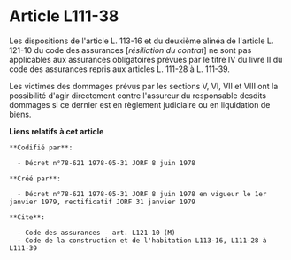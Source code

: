 # Article L111-38

Les dispositions de l'article L. 113-16 et du deuxième alinéa de l'article L. 121-10 du code des assurances [*résiliation du
contrat*] ne sont pas applicables aux assurances obligatoires prévues par le titre IV du livre II du code des assurances
repris aux articles L. 111-28 à L. 111-39.

Les victimes des dommages prévus par les sections V, VI, VII et VIII ont la possibilité d'agir directement contre l'assureur
du responsable desdits dommages si ce dernier est en règlement judiciaire ou en liquidation de biens.

**Liens relatifs à cet article**

	**Codifié par**:

	  - Décret n°78-621 1978-05-31 JORF 8 juin 1978

	**Créé par**:

	  - Décret n°78-621 1978-05-31 JORF 8 juin 1978 en vigueur le 1er janvier 1979, rectificatif JORF 31 janvier 1979

	**Cite**:

	  - Code des assurances - art. L121-10 (M)
	  - Code de la construction et de l'habitation L113-16, L111-28 à L111-39
